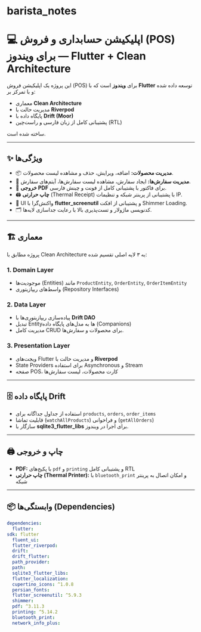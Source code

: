 # barista_notes

# 💻 اپلیکیشن حسابداری و فروش (POS) برای ویندوز — Flutter + Clean Architecture

این پروژه یک اپلیکیشن فروش (POS) برای **ویندوز** است که با **Flutter** توسعه داده شده و با تمرکز بر:
- معماری **Clean Architecture**
- مدیریت حالت با **Riverpod**
- پایگاه داده با **Drift (Moor)**
- پشتیبانی کامل از زبان فارسی و راست‌چین (RTL)

ساخته شده است.

---

## ✨ ویژگی‌ها
- 📦 **مدیریت محصولات:** اضافه، ویرایش، حذف و مشاهده لیست محصولات.
- 🛒 **مدیریت سفارش‌ها:** ایجاد سفارش، مشاهده لیست سفارش‌ها، آیتم‌های سفارش.
- 📄 **خروجی PDF** برای فاکتور با پشتیبانی کامل از فونت و چینش فارسی.
- 🖨️ **چاپ حرارتی** (Thermal Receipt) با پشتیبانی از پرینتر شبکه و تنظیمات IP.
- 🎨 UI واکنش‌گرا با **flutter_screenutil** و پشتیبانی از افکت Shimmer Loading.
- 🗂️ کدنویسی ماژولار و تست‌پذیری بالا با رعایت جدا‌سازی لایه‌ها.

---

## 🏗 معماری
پروژه مطابق با Clean Architecture به ۳ لایه اصلی تقسیم شده:

### **1. Domain Layer**
- موجودیت‌ها (Entities) مانند `ProductEntity`, `OrderEntity`, `OrderItemEntity`
- واسط‌های ریپازیتوری (Repository Interfaces)

### **2. Data Layer**
- پیاده‌سازی ریپازیتوری‌ها با **Drift DAO**
- تبدیل Entityها به مدل‌های پایگاه داده (Companions)
- مدیریت کامل CRUD برای محصولات و سفارش‌ها.

### **3. Presentation Layer**
- ویجت‌های Flutter و مدیریت حالت با **Riverpod**
- State Providers برای استفاده Asynchronous و Stream
- صفحه POS، کارت محصولات، لیست سفارش‌ها

---

## 🗄 پایگاه داده Drift
- استفاده از جداول جداگانه برای `products`, `orders`, `order_items`
- قابلیت تماشا (`watchAllProducts`) و فراخوانی (`getAllOrders`)
- سازگار با **sqlite3_flutter_libs** برای اجرا در ویندوز.

---

## 🖨 چاپ و خروجی
- **PDF:** با پکیج‌های `pdf` و `printing` و پشتیبانی کامل RTL
- **چاپ حرارتی (Thermal Printer):** با `bluetooth_print` و امکان اتصال به پرینتر شبکه

---

## 📦 وابستگی‌ها (Dependencies)
```yaml
dependencies:
  flutter:
sdk: flutter
  fluent_ui:
  flutter_riverpod:
  drift:
  drift_flutter:
  path_provider:
  path:
  sqlite3_flutter_libs:
  flutter_localization:
  cupertino_icons: ^1.0.8
  persian_fonts:
  flutter_screenutil: ^5.9.3
  shimmer:
  pdf: ^3.11.3
  printing: ^5.14.2
  bluetooth_print:
  network_info_plus:
